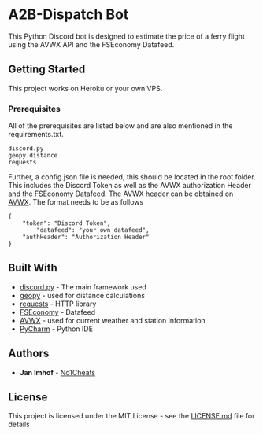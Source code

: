 # A2B-Dispatch Bot

This Python Discord bot is designed to estimate the price of a ferry flight using the AVWX API and the FSEconomy Datafeed.

## Getting Started

This project works on Heroku or your own VPS.

### Prerequisites

All of the prerequisites are listed below and are also mentioned in the requirements.txt.

```
discord.py
geopy.distance
requests
```

Further, a config.json file is needed, this should be located in the root folder. This includes the Discord Token as well as the AVWX authorization Header and the FSEconomy Datafeed. 
The AVWX header can be obtained on [AVWX](https://avwx.rest/). The format needs to be as follows

```
{
	"token": "Discord Token",
        "datafeed": "your own datafeed",
	"authHeader": "Authorization Header"
}
```

## Built With

* [discord.py](https://github.com/Rapptz/discord.py) - The main framework used
* [geopy](https://github.com/geopy/geopy) - used for distance calculations
* [requests](https://github.com/psf/requests) - HTTP library
* [FSEconomy](https://fseconomy.net) - Datafeed
* [AVWX](https://github.com/avwx-rest/avwx-api) - used for current weather and station information 
* [PyCharm](https://www.jetbrains.com/pycharm/) - Python IDE

## Authors

* **Jan Imhof** - [No1Cheats](https://github.com/No1Cheats)

## License

This project is licensed under the MIT License - see the [LICENSE.md](https://github.com/No1Cheats/a2b-disptach/blob/master/LICENSE) file for details
